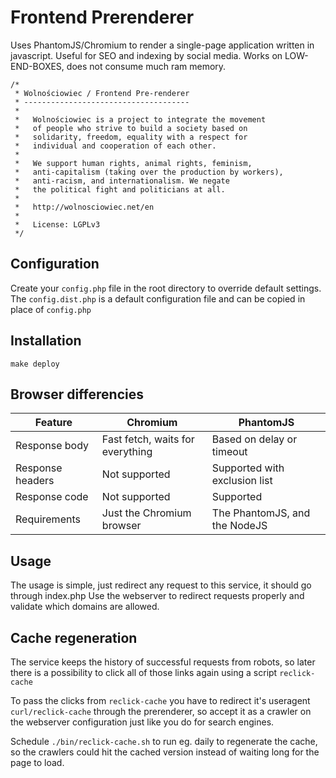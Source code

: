 Frontend Prerenderer
====================

Uses PhantomJS/Chromium to render a single-page application written in javascript.
Useful for SEO and indexing by social media. Works on LOW-END-BOXES, does not consume much ram memory.

```
/*
 * Wolnościowiec / Frontend Pre-renderer
 * -------------------------------------
 *
 *   Wolnościowiec is a project to integrate the movement
 *   of people who strive to build a society based on
 *   solidarity, freedom, equality with a respect for
 *   individual and cooperation of each other.
 *
 *   We support human rights, animal rights, feminism,
 *   anti-capitalism (taking over the production by workers),
 *   anti-racism, and internationalism. We negate
 *   the political fight and politicians at all.
 *
 *   http://wolnosciowiec.net/en
 *
 *   License: LGPLv3
 */
```

## Configuration

Create your `config.php` file in the root directory to override default settings.
The `config.dist.php` is a default configuration file and can be copied in place of `config.php`

## Installation

`make deploy`

## Browser differencies

| Feature          | Chromium                  | PhantomJS                                     |
| -------------    | -------------             | -----                                         |
| Response body    | Fast fetch, waits for everything | Based on delay or timeout              |
| Response headers | Not supported | Supported with exclusion list                             |
| Response code    | Not supported             | Supported                                     |
| Requirements     | Just the Chromium browser | The PhantomJS, and the NodeJS                 |

## Usage

The usage is simple, just redirect any request to this service, it should go through index.php
Use the webserver to redirect requests properly and validate which domains are allowed.

## Cache regeneration

The service keeps the history of successful requests from robots, so later there is a possibility to click
all of those links again using a script `reclick-cache`

To pass the clicks from `reclick-cache` you have to redirect it's useragent `curl/reclick-cache` through the 
prerenderer, so accept it as a crawler on the webserver configuration just like you do for search engines.

Schedule `./bin/reclick-cache.sh` to run eg. daily to regenerate the cache, so the crawlers could hit the cached version
instead of waiting long for the page to load.
